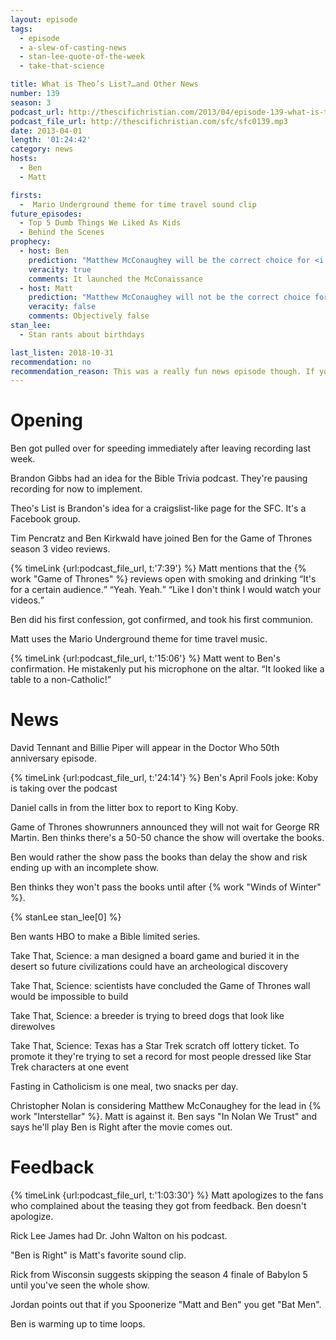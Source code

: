 ```yaml
---
layout: episode
tags:
  - episode
  - a-slew-of-casting-news
  - stan-lee-quote-of-the-week
  - take-that-science

title: What is Theo’s List?…and Other News
number: 139
season: 3
podcast_url: http://thescifichristian.com/2013/04/episode-139-what-is-theos-list-and-other-news/
podcast_file_url: http://thescifichristian.com/sfc/sfc0139.mp3
date: 2013-04-01
length: '01:24:42'
category: news
hosts:
  - Ben
  - Matt

firsts:
  -  Mario Underground theme for time travel sound clip
future_episodes:
  - Top 5 Dumb Things We Liked As Kids
  - Behind the Scenes 
prophecy:
  - host: Ben
    prediction: "Matthew McConaughey will be the correct choice for <i class='work-title'>Interstellar</i>"
    veracity: true
    comments: It launched the McConaissance
  - host: Matt
    prediction: "Matthew McConaughey will not be the correct choice for <i class='work-title'>Interstellar</i>"
    veracity: false
    comments: Objectively false
stan_lee:
  - Stan rants about birthdays

last_listen: 2018-10-31
recommendation: no
recommendation_reason: This was a really fun news episode though. If you want to listen to just one, this is it.
---
```

# Opening
Ben got pulled over for speeding immediately after leaving recording last week. 

Brandon Gibbs had an idea for the Bible Trivia podcast. They're pausing recording for now to implement.

Theo's List is Brandon's idea for a craigslist-like page for the SFC. It's a Facebook group.

Tim Pencratz and Ben Kirkwald have joined Ben for the Game of Thrones season 3 video reviews.

<div class="quote">
  {% timeLink {url:podcast_file_url, t:'7:39'} %}
  <span class="quote-context is-size-6">Matt mentions that the {% work "Game of Thrones" %} reviews open with smoking and drinking</span>
  <q class="matt">It's for a certain audience.</q>
  <q class="ben">Yeah. Yeah.</q>
  <q class="matt">Like I don't think I would watch your videos.</q>
</div>

Ben did his first confession, got confirmed, and took his first communion.

Matt uses the Mario Underground theme for time travel music.

<div class="quote">
  {% timeLink {url:podcast_file_url, t:'15:06'} %}
  <span class="quote-context is-size-6">Matt went to Ben's confirmation. He mistakenly put his microphone on the altar.</span>
  <q class="matt">It looked like a table to a non-Catholic!</q>
</div>



# News
David Tennant and Billie Piper will appear in the Doctor Who 50th anniversary episode.

{% timeLink {url:podcast_file_url, t:'24:14'} %} Ben's April Fools joke: Koby is taking over the podcast

Daniel calls in from the litter box to report to King Koby.

Game of Thrones showrunners announced they will not wait for George RR Martin. Ben thinks there's a 50-50 chance the show will overtake the books.

Ben would rather the show pass the books than delay the show and risk ending up with an incomplete show. 

Ben thinks they won't pass the books until after {% work "Winds of Winter" %}.

{% stanLee stan_lee[0] %}

Ben wants HBO to make a Bible limited series.

Take That, Science: a man designed a board game and buried it in the desert so future civilizations could have an archeological discovery

Take That, Science: scientists have concluded the Game of Thrones wall would be impossible to build

Take That, Science: a breeder is trying to breed dogs that look like direwolves 

Take That, Science: Texas has a Star Trek scratch off lottery ticket. To promote it they're trying to set a record for most people dressed like Star Trek characters at one event

Fasting in Catholicism is one meal, two snacks per day.

Christopher Nolan is considering Matthew McConaughey for the lead in {% work "Interstellar" %}. Matt is against it. Ben says "In Nolan We Trust" and says he'll play Ben is Right after the movie comes out.



# Feedback 
{% timeLink {url:podcast_file_url, t:'1:03:30'} %} Matt apologizes to the fans who complained about the teasing they got from feedback. Ben doesn't apologize.

Rick Lee James had Dr. John Walton on his podcast.

"Ben is Right" is Matt's favorite sound clip.

Rick from Wisconsin suggests skipping the season 4 finale of Babylon 5 until you've seen the whole show.

Jordan points out that if you Spoonerize "Matt and Ben" you get "Bat Men".

Ben is warming up to time loops.
